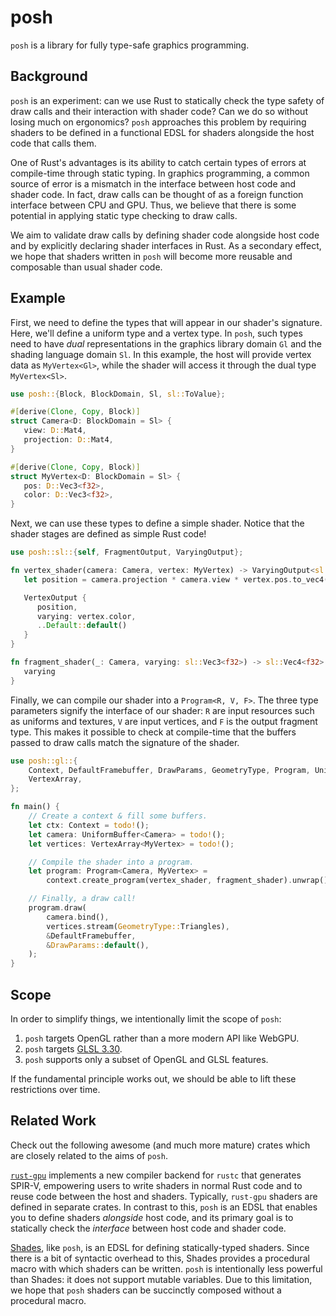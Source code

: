 # posh

`posh` is a library for fully type-safe graphics programming.

## Background

`posh` is an experiment: can we use Rust to statically check the type safety of
draw calls and their interaction with shader code? Can we do so without losing
much on ergonomics? `posh` approaches this problem by requiring shaders to be
defined in a functional EDSL for shaders alongside the host code that calls
them.

One of Rust's advantages is its ability to catch certain types of errors at
compile-time through static typing. In graphics programming, a common source of
error is a mismatch in the interface between host code and shader code. In fact,
draw calls can be thought of as a foreign function interface between CPU and
GPU. Thus, we believe that there is some potential in applying static type
checking to draw calls.

We aim to validate draw calls by defining shader code alongside host code and by
explicitly declaring shader interfaces in Rust. As a secondary effect, we hope
that shaders written in `posh` will become more reusable and composable than
usual shader code.

## Example

First, we need to define the types that will appear in our shader's signature.
Here, we'll define a uniform type and a vertex type. In `posh`, such types need
to have _dual_ representations in the graphics library domain `Gl` and the
shading language domain `Sl`. In this example, the host will provide vertex data
as `MyVertex<Gl>`, while the shader will access it through the dual type
`MyVertex<Sl>`.

```rust
use posh::{Block, BlockDomain, Sl, sl::ToValue};

#[derive(Clone, Copy, Block)]
struct Camera<D: BlockDomain = Sl> {
   view: D::Mat4,
   projection: D::Mat4,
}

#[derive(Clone, Copy, Block)]
struct MyVertex<D: BlockDomain = Sl> {
   pos: D::Vec3<f32>,
   color: D::Vec3<f32>,
}

```

Next, we can use these types to define a simple shader. Notice that the shader
stages are defined as simple Rust code!
```rust
use posh::sl::{self, FragmentOutput, VaryingOutput};

fn vertex_shader(camera: Camera, vertex: MyVertex) -> VaryingOutput<sl::Vec3<f32>> {
   let position = camera.projection * camera.view * vertex.pos.to_vec4();

   VertexOutput {
      position,
      varying: vertex.color,
      ..Default::default()
   }
}

fn fragment_shader(_: Camera, varying: sl::Vec3<f32>) -> sl::Vec4<f32> {
   varying
}
```

Finally, we can compile our shader into a `Program<R, V, F>`. The three type
parameters signify the interface of our shader: `R` are input resources such as
uniforms and textures, `V` are input vertices, and `F` is the output fragment
type. This makes it possible to check at compile-time that the buffers passed to
draw calls match the signature of the shader.
```rust
use posh::gl::{
    Context, DefaultFramebuffer, DrawParams, GeometryType, Program, UniformBuffer,
    VertexArray,
};

fn main() {
    // Create a context & fill some buffers.
    let ctx: Context = todo!();
    let camera: UniformBuffer<Camera> = todo!();
    let vertices: VertexArray<MyVertex> = todo!();

    // Compile the shader into a program.
    let program: Program<Camera, MyVertex> =
        context.create_program(vertex_shader, fragment_shader).unwrap();

    // Finally, a draw call!
    program.draw(
        camera.bind(),
        vertices.stream(GeometryType::Triangles),
        &DefaultFramebuffer,
        &DrawParams::default(),
    );
}
```

## Scope

In order to simplify things, we intentionally limit the scope of `posh`:

1. `posh` targets OpenGL rather than a more modern API like WebGPU.
2. `posh` targets
   [GLSL 3.30](https://registry.khronos.org/OpenGL/specs/gl/GLSLangSpec.3.30.pdf).
3. `posh` supports only a subset of OpenGL and GLSL features.

If the fundamental principle works out, we should be able to lift these
restrictions over time.

## Related Work

Check out the following awesome (and much more mature) crates which are closely
related to the aims of `posh`.

[`rust-gpu`](https://github.com/EmbarkStudios/rust-gpu) implements a new
compiler backend for `rustc` that generates SPIR-V, empowering users to write
shaders in normal Rust code and to reuse code between the host and shaders.
Typically, `rust-gpu` shaders are defined in separate crates. In contrast to
this, `posh` is an EDSL that enables you to define shaders _alongside_ host
code, and its primary goal is to statically check the _interface_ between host
code and shader code.

[Shades](https://github.com/phaazon/shades), like `posh`, is an EDSL for
defining statically-typed shaders. Since there is a bit of syntactic overhead to
this, Shades provides a procedural macro with which shaders can be written.
`posh` is intentionally less powerful than Shades: it does not support mutable
variables. Due to this limitation, we hope that `posh` shaders can be succinctly
composed without a procedural macro.

